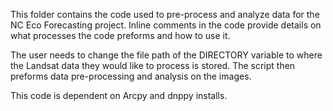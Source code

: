This folder contains the code used to pre-process and analyze data for the 
NC Eco Forecasting project. Inline comments in the code provide details on what 
processes the code preforms and how to use it. 

The user needs to change the file path of the DIRECTORY variable to where the 
Landsat data they would like to process is stored. The script then preforms data
pre-processing and analysis on the images. 

This code is dependent on Arcpy and dnppy installs. 